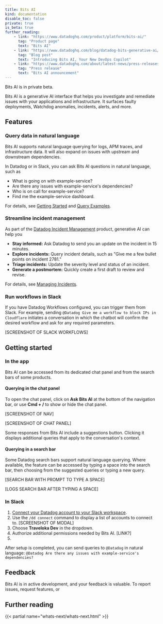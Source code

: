 ```yaml
---
title: Bits AI
kind: documentation
disable_toc: false
private: true
is_beta: true
further_reading:
    - link: "https://www.datadoghq.com/product/platform/bits-ai/"
      tag: "Product page"
      text: "Bits AI"
    - link: "https://www.datadoghq.com/blog/datadog-bits-generative-ai/"
      tag: "Blog post"
      text: "Introducing Bits AI, Your New DevOps Copilot"
    - link: "https://www.datadoghq.com/about/latest-news/press-releases/datadog-announces-bits-an-ai-assistant-to-help-engineers-quickly-resolve-application-issues/"
      tag: "Press release"
      text: "Bits AI announcement"
---
```


<div class="alert alert-info">Bits AI is in private beta.</div>

Bits AI is a generative AI interface that helps you investigate and remediate issues with your applications and infrastructure. It surfaces faulty deployments, Watchdog anomalies, incidents, alerts, and more.

## Features

### Query data in natural language

Bits AI supports natural language querying for logs, APM traces, and infrastructure data. It will also expand on issues with upstream and downstream dependencies.

In Datadog or in Slack, you can ask Bits AI questions in natural language, such as
- What is going on with example-service?
- Are there any issues with example-service's dependencies?
- Who is on call for example-service?
- Find me the example-service dashboard.

For details, see [Getting Started](#getting-started) and [Query Examples][3].

### Streamline incident management

As part of the [Datadog Incident Management][2] product, generative AI can help you 

- **Stay informed:** Ask Datadog to send you an update on the incident in 15 minutes.
- **Explore incidents:** Query incident details, such as "Give me a few bullet points on incident 2781."
- **Triage incidents:** Update the severity level and status of an incident.
- **Generate a postmortem:** Quickly create a first draft to review and revise.

For details, see [Managing Incidents][4].

### Run workflows in Slack

If you have Datadog Workflows configured, you can trigger them from Slack. For example, sending `@Datadog Give me a workflow to block IPs in Cloudflare` initiates a conversation in which the chatbot will confirm the desired workflow and ask for any required parameters.

[SCREENSHOT OF SLACK WORKFLOWS]

## Getting started

### In the app

Bits AI can be accessed from its dedicated chat panel and from the search bars of some products.

#### Querying in the chat panel

To open the chat panel, click on **Ask Bits AI** at the bottom of the navigation bar, or use **Cmd + /** to show or hide the chat panel.

[SCREENSHOT OF NAV]

[SCREENSHOT OF CHAT PANEL]

Some responses from Bits AI include a suggestions button. Clicking it displays additional queries that apply to the conversation's context.

#### Querying in a search bar

Some Datadog search bars support natural language querying. Where available, the feature can be accessed by typing a space into the search bar, then choosing from the suggested queries or typing a new query.

[SEARCH BAR WITH PROMPT TO TYPE A SPACE]

[LOGS SEARCH BAR AFTER TYPING A SPACE]

### In Slack

1. [Connect your Datadog account to your Slack workspace][1].
1. Use the `/dd connect` command to display a list of accounts to connect to.
   [SCREENSHOT OF MODAL]
1. Choose **Traveloka Dev** in the dropdown.
1. Authorize additional permissions needed by Bits AI. [LINK?]
1. 

After setup is completed, you can send queries to `@Datadog` in natural language: `@Datadog Are there any issues with example-service's dependencies?`

## Feedback

Bits AI is in active development, and your feedback is valuable. To report issues, request features, or 

[1]: /integrations/slack/?tab=applicationforslack
[2]: https://www.datadoghq.com/product/incident-management/
[3]: /bits_ai/query_examples/
[4]: /bits_ai/managing_incidents/

## Further reading

{{< partial name="whats-next/whats-next.html" >}}
